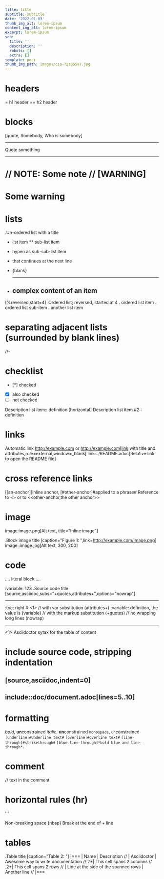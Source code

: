 ```yaml
---
title: title
subtitle: subtitle
date: '2022-01-03'
thumb_img_alt: lorem-ipsum
content_img_alt: lorem-ipsum
excerpt: lorem-ipsum
seo:
  title: ''
  description: ''
  robots: []
  extra: []
template: post
thumb_img_path: images/css-72a655a7.jpg
---
```

# headers

= h1 header
== h2 header

# blocks

[quote, Somebody, Who is somebody]

---

Quote something

---

//
NOTE: Some note
//
[WARNING]
====
Some warning
====

# lists

.Un-ordered list with a title

- list item
  \*\* sub-list item

* hypen as sub-sub-list item

- that continues at the next line

* {blank}

- ***
  ## complex content of an item

[%reversed,start=4]
.Ordered list; reversed, started at 4
. ordered list item
.. ordered list sub-item
. another list item

# separating adjacent lists (surrounded by blank lines)

//-

# checklist

- [*] checked
- [x] also checked
- [ ] not checked

Description list item:: definition
[horizontal]
Description list item #2:: definition

# links

Automatic link http://example.com or
http://example.com[link with title and attributes,role=external,window=\_blank]
link:../README.adoc[Relative link to open the README file]

# cross reference links

[[an-anchor]]inline anchor, [#other-anchor]#applied to a phrase#
Reference to <<an-anchor>> or to <<other-anchor,the other anchor>>

# image

image:image.png[Alt text, title="Inline image"]

.Block image title
[caption="Figure 1: ",link=http://example.com/image.png]
image::image.jpg[Alt text, 300, 200]

# code

....
literal block
....

:variable: 123
.Source code title
[source,asciidoc,subs="+quotes,attributes+",options="nowrap"]

---

:toc: right # <1>
// with var substitution (attributes+)
:variable: definition, the value is {variable}
// with the markup substitution (+quotes)
// no wrapping long lines (nowrap)

---

<1> Asciidoctor sytax for the table of content

# include source code, stripping indentation

## [source,asciidoc,indent=0]

## include::doc/document.adoc[lines=5..10]

# formatting

_bold_, **un**constrained
_italic_, **un**constrained
`monospace`, `un`constrained
`[underline]#Underline text#`
`[overline]#overline text#`
`[line-through]#strikethrough#`
`[blue line-through]*bold blue and line-through*.`

# comment

// text in the comment

# horizontal rules (hr)

'''

Non-breaking space {nbsp}
Break at the end of +
line

# tables

.Table title
[caption="Table 2: "]
|===
| Name | Description
//
| Asciidoctor
| Awesome way to write documentation
//
2+| This cell spans 2 columns
//
.2+| This cell spans 2 rows
//
| Line at the side of the spanned rows
| Another line
//
|===
